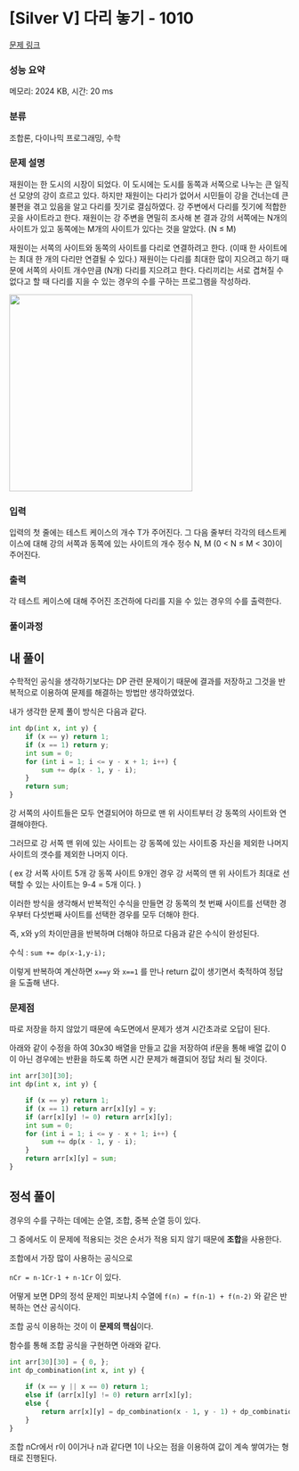 # [Silver V] 다리 놓기 - 1010 

[문제 링크](https://www.acmicpc.net/problem/1010) 

### 성능 요약

메모리: 2024 KB, 시간: 20 ms

### 분류

조합론, 다이나믹 프로그래밍, 수학

### 문제 설명

<p>재원이는 한 도시의 시장이 되었다. 이 도시에는 도시를 동쪽과 서쪽으로 나누는 큰 일직선 모양의 강이 흐르고 있다. 하지만 재원이는 다리가 없어서 시민들이 강을 건너는데 큰 불편을 겪고 있음을 알고 다리를 짓기로 결심하였다. 강 주변에서 다리를 짓기에 적합한 곳을 사이트라고 한다. 재원이는 강 주변을 면밀히 조사해 본 결과 강의 서쪽에는 N개의 사이트가 있고 동쪽에는 M개의 사이트가 있다는 것을 알았다. (N ≤ M)</p>

<p>재원이는 서쪽의 사이트와 동쪽의 사이트를 다리로 연결하려고 한다. (이때 한 사이트에는 최대 한 개의 다리만 연결될 수 있다.) 재원이는 다리를 최대한 많이 지으려고 하기 때문에 서쪽의 사이트 개수만큼 (N개) 다리를 지으려고 한다. 다리끼리는 서로 겹쳐질 수 없다고 할 때 다리를 지을 수 있는 경우의 수를 구하는 프로그램을 작성하라.</p>

<p><img alt="" src="https://www.acmicpc.net/upload/201003/pic1.JPG" style="height:353px; width:329px"></p>

### 입력 

 <p>입력의 첫 줄에는 테스트 케이스의 개수 T가 주어진다. 그 다음 줄부터 각각의 테스트케이스에 대해 강의 서쪽과 동쪽에 있는 사이트의 개수 정수 N, M (0 < N ≤ M < 30)이 주어진다.</p>

### 출력 

 <p>각 테스트 케이스에 대해 주어진 조건하에 다리를 지을 수 있는 경우의 수를 출력한다.</p>



### 풀이과정
## 내 풀이

수학적인 공식을 생각하기보다는 DP 관련 문제이기 때문에 결과를 저장하고 그것을 반복적으로 이용하여 문제를 해결하는 방법만 생각하였었다.

내가 생각한 문제 풀이 방식은 다음과 같다.

```python
int dp(int x, int y) {
	if (x == y) return 1;
	if (x == 1) return y;
	int sum = 0;
	for (int i = 1; i <= y - x + 1; i++) {
		sum += dp(x - 1, y - i);
	}
	return sum;
}
```

강 서쪽의 사이트들은 모두 연결되어야 하므로 맨 위 사이트부터 강 동쪽의 사이트와 연결해야한다.

그러므로 강 서쪽 맨 위에 있는 사이트는 강 동쪽에 있는 사이트중 자신을 제외한 나머지 사이트의 갯수를 제외한 나머지 이다. 

( ex 강 서쪽 사이트 5개 강 동쪽 사이트 9개인 경우 강 서쪽의 맨 위 사이트가 최대로 선택할 수 있는 사이트는 9-4 = 5개 이다. )

이러한 방식을 생각해서 반복적인 수식을 만들면 강 동쪽의 첫 번째 사이트를 선택한 경우부터 다섯번째 사이트를 선택한 경우를 모두 더해야 한다.

즉, x와 y의 차이만큼을 반복하며 더해야 하므로 다음과 같은 수식이 완성된다.

수식 : `sum += dp(x-1,y-i);` 

이렇게 반복하여 계산하면 `x==y` 와 `x==1` 를 만나 return 값이 생기면서 축적하여 정답을 도출해 낸다.

### 문제점

따로 저장을 하지 않았기 때문에 속도면에서 문제가 생겨 시간초과로 오답이 된다.

아래와 같이 수정을 하여 30x30 배열을 만들고 값을 저장하여 if문을 통해 배열 값이 0이 아닌 경우에는 반환을 하도록 하면 시간 문제가 해결되어 정답 처리 될 것이다.

```python
int arr[30][30];
int dp(int x, int y) {

	if (x == y) return 1;
	if (x == 1) return arr[x][y] = y;
	if (arr[x][y] != 0) return arr[x][y];
	int sum = 0;
	for (int i = 1; i <= y - x + 1; i++) {
		sum += dp(x - 1, y - i);
	}
	return arr[x][y] = sum;
}
```

## 정석 풀이

경우의 수를 구하는 데에는 순열, 조합, 중복 순열 등이 있다.

그 중에서도 이 문제에 적용되는 것은 순서가 적용 되지 않기 때문에 **조합**을 사용한다.

조합에서 가장 많이 사용하는 공식으로 

`nCr = n-1Cr-1 + n-1Cr` 이 있다.

어떻게 보면 DP의 정석 문제인 피보나치 수열에 `f(n) = f(n-1) + f(n-2)` 와 같은 반복하는 연산 공식이다.

조합 공식 이용하는 것이 이 **문제의 핵심**이다.

함수를 통해 조합 공식을 구현하면 아래와 같다.

```python
int arr[30][30] = { 0, };
int dp_combination(int x, int y) {
	
	if (x == y || x == 0) return 1;
	else if (arr[x][y] != 0) return arr[x][y];
	else {
		return arr[x][y] = dp_combination(x - 1, y - 1) + dp_combination(x, y - 1);
	}
}
```

조합 nCr에서 r이 0이거나 n과 같다면 1이 나오는 점을 이용하여 값이 계속 쌓여가는 형태로 진행된다.

